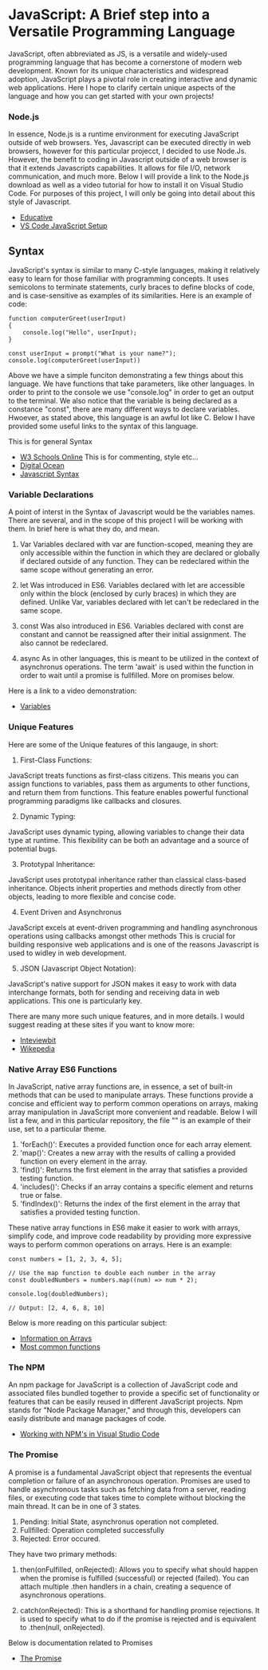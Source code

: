 # JavaScript: A Brief step into a Versatile Programming Language

JavaScript, often abbreviated as JS, is a versatile and widely-used programming language that has become a cornerstone of modern web development. Known for its unique characteristics and widespread adoption, JavaScript plays a pivotal role in creating interactive and dynamic web applications. Here I hope to clarify certain unique aspects of the language and how you can get started with your own projects! 

### Node.js

In essence, Node.js is a runtime environment for executing JavaScript outside of web browsers. Yes, Javascript can be executed directly in web browsers, however for this particular projecct, I decided to use Node.Js. However, the benefit to coding in Javascript outside of a web browser is that it extends Javascripts capabilities. It allows for file I/O, network communication, and much more. Below I will provide a link to the Node.js download as well as a video tutorial for how to install it on Visual Studio Code. For purposes of this project, I will only be going into detail about this style of Javascript.

* [Educative](https://www.educative.io/blog/what-is-nodejs)
* [VS Code JavaScript Setup](https://www.youtube.com/watch?v=uFB8eu972a4)

## Syntax

JavaScript's syntax is similar to many C-style languages, making it relatively easy to learn for those familiar with programming concepts. It uses semicolons to terminate statements, curly braces to define blocks of code, and is case-sensitive as examples of its similarities. Here is an example of code:

```JS
function computerGreet(userInput) 
{
    console.log("Hello", userInput);
}

const userInput = prompt("What is your name?");
console.log(computerGreet(userInput))
```

Above we have a simple funciton demonstrating a few things about this language. We have functions that take parameters, like other languages. In order to print to the console we use "console.log" in order to get an output to the terminal. We also notice that the variable is being declared as a constance "const", there are many different ways to declare variables. Hwoever, as stated above, this language is an awful lot like C. Below I have provided some useful links to the syntax of this language.

This is for general Syntax
* [W3 Schools Online](https://www.w3schools.com/js/js_syntax.asp)
This is for commenting, style etc...
* [Digital Ocean](https://www.digitalocean.com/community/tutorials/how-to-write-comments-in-javascript)
* [Javascript Syntax](https://www.youtube.com/watch?v=KXxXr0RxGDE)

### Variable Declarations

A point of interst in the Syntax of Javascript would be the variables names. There are several, and in the scope of this project I will be working with them. In brief here is what they do, and mean. 

1. Var
Variables declared with var are function-scoped, meaning they are only accessible within the function in which they are declared or globally if declared outside of any function. They can be redeclared within the same scope without generating an error.

2. let
Was introduced in ES6. Variables declared with let are accessible only within the block (enclosed by curly braces) in which they are defined. Unlike Var, variables declared with let can't be redeclared in the same scope.

3. const
Was also introduced in ES6. Variables declared with const are constant and cannot be reassigned after their initial assignment. The also cannot be redeclared.

4. async
As in other languages, this is meant to be utilized in the context of asynchronus operations. The term 'await' is used within the function in order to wait until a promise is fullfilled. More on promises below.

Here is a link to a video demonstration:
* [Variables](https://www.youtube.com/watch?v=plOo5hNVQJU)

### Unique Features

Here are some of the Unique features of this langauge, in short: 

1. First-Class Functions: 

JavaScript treats functions as first-class citizens. This means you can assign functions to variables, pass them as arguments to other functions, and return them from functions. This feature enables powerful functional programming paradigms like callbacks and closures.

2. Dynamic Typing:

JavaScript uses dynamic typing, allowing variables to change their data type at runtime. This flexibility can be both an advantage and a source of potential bugs.

3. Prototypal Inheritance:

JavaScript uses prototypal inheritance rather than classical class-based inheritance. Objects inherit properties and methods directly from other objects, leading to more flexible and concise code.

4. Event Driven and Asynchronus

JavaScript excels at event-driven programming and handling asynchronous operations using callbacks amongst other methods This is crucial for building responsive web applications and is one of the reasons Javascript is used to widley in web development.

5. JSON (Javascript Object Notation):

JavaScript's native support for JSON makes it easy to work with data interchange formats, both for sending and receiving data in web applications. This one is particularly key.

There are many more such unique features, and in more details. I would suggest reading at these sites if you want to know more:

* [Inteviewbit](https://www.interviewbit.com/blog/javascript-features/)
* [Wikepedia](https://en.wikipedia.org/wiki/JavaScript)

### Native Array ES6 Functions

In JavaScript, native array functions are, in essence, a set of built-in methods that can be used to manipulate arrays. These functions provide a concise and efficient way to perform common operations on arrays, making array manipulation in JavaScript more convenient and readable. Below I will list a few, and in this particular repository, the file "" is an example of their use, set to a particular theme.

1. 'forEach()': Executes a provided function once for each array element.
2. 'map()': Creates a new array with the results of calling a provided function on every element in the array.
3. 'find()': Returns the first element in the array that satisfies a provided testing function.
4. 'includes()': Checks if an array contains a specific element and returns true or false.
5. 'findIndex()': Returns the index of the first element in the array that satisfies a provided testing function.

These native array functions in ES6 make it easier to work with arrays, simplify code, and improve code readability by providing more expressive ways to perform common operations on arrays. Here is an example:

```JS
const numbers = [1, 2, 3, 4, 5];

// Use the map function to double each number in the array
const doubledNumbers = numbers.map((num) => num * 2);

console.log(doubledNumbers); 

// Output: [2, 4, 6, 8, 10]
```
Below is more reading on this particular subject:

* [Information on Arrays](https://developer.mozilla.org/en-US/docs/Web/JavaScript/Reference/Global_Objects/Array)
* [Most common functions](https://everyday.codes/javascript/8-most-used-array-operations-in-javascript-es6/)

### The NPM

An npm package for JavaScript is a collection of JavaScript code and associated files bundled together to provide a specific set of functionality or features that can be easily reused in different JavaScript projects. Npm stands for "Node Package Manager," and through this, developers can easily distribute and manage packages of code.

* [Working with NPM's in Visual Studio Code](https://code.visualstudio.com/docs/nodejs/nodejs-tutorial)

### The Promise

A promise is a fundamental JavaScript object that represents the eventual completion or failure of an asynchronous operation. Promises are used to handle asynchronous tasks such as fetching data from a server, reading files, or executing code that takes time to complete without blocking the main thread. It can be in one of 3 states.

1. Pending: Initial State, asynchronus operation not completed.
2. Fullfilled: Operation completed successfully
3. Rejected: Error occured.

They have two primary methods:

1. then(onFulfilled, onRejected): 
Allows you to specify what should happen when the promise is fulfilled (successful) or rejected (failed). You can attach multiple .then handlers in a chain, creating a sequence of asynchronous operations.

2. catch(onRejected): 
This is a shorthand for handling promise rejections. It is used to specify what to do if the promise is rejected and is equivalent to .then(null, onRejected).

Below is documentation related to Promises

* [The Promise](https://www.w3schools.com/Js/js_promise.asp)